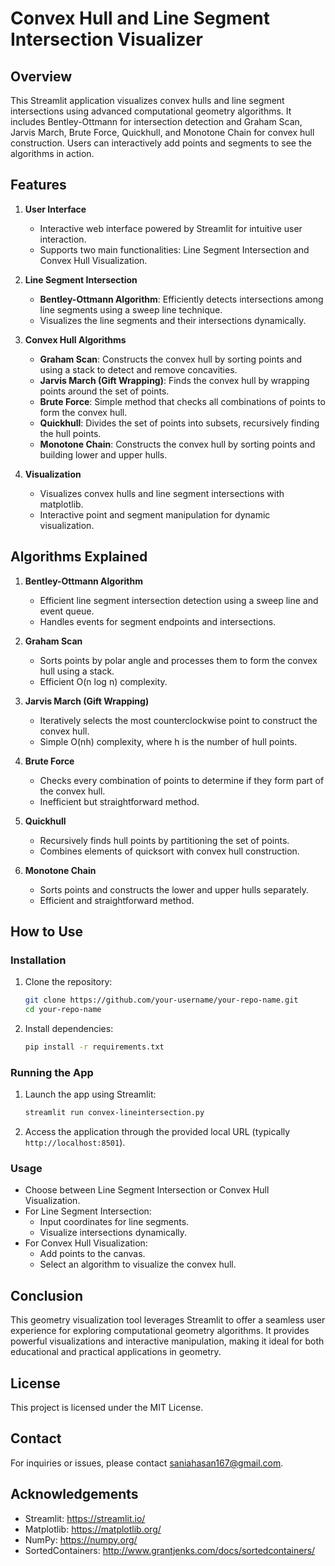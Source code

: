 # Convex Hull and Line Segment Intersection Visualizer

## Overview
This Streamlit application visualizes convex hulls and line segment intersections using advanced computational geometry algorithms. It includes Bentley-Ottmann for intersection detection and Graham Scan, Jarvis March, Brute Force, Quickhull, and Monotone Chain for convex hull construction. Users can interactively add points and segments to see the algorithms in action.

## Features

1. **User Interface**
   - Interactive web interface powered by Streamlit for intuitive user interaction.
   - Supports two main functionalities: Line Segment Intersection and Convex Hull Visualization.

2. **Line Segment Intersection**
   - **Bentley-Ottmann Algorithm**: Efficiently detects intersections among line segments using a sweep line technique.
   - Visualizes the line segments and their intersections dynamically.

3. **Convex Hull Algorithms**
   - **Graham Scan**: Constructs the convex hull by sorting points and using a stack to detect and remove concavities.
   - **Jarvis March (Gift Wrapping)**: Finds the convex hull by wrapping points around the set of points.
   - **Brute Force**: Simple method that checks all combinations of points to form the convex hull.
   - **Quickhull**: Divides the set of points into subsets, recursively finding the hull points.
   - **Monotone Chain**: Constructs the convex hull by sorting points and building lower and upper hulls.

4. **Visualization**
   - Visualizes convex hulls and line segment intersections with matplotlib.
   - Interactive point and segment manipulation for dynamic visualization.

## Algorithms Explained

1. **Bentley-Ottmann Algorithm**
   - Efficient line segment intersection detection using a sweep line and event queue.
   - Handles events for segment endpoints and intersections.

2. **Graham Scan**
   - Sorts points by polar angle and processes them to form the convex hull using a stack.
   - Efficient O(n log n) complexity.

3. **Jarvis March (Gift Wrapping)**
   - Iteratively selects the most counterclockwise point to construct the convex hull.
   - Simple O(nh) complexity, where h is the number of hull points.

4. **Brute Force**
   - Checks every combination of points to determine if they form part of the convex hull.
   - Inefficient but straightforward method.

5. **Quickhull**
   - Recursively finds hull points by partitioning the set of points.
   - Combines elements of quicksort with convex hull construction.

6. **Monotone Chain**
   - Sorts points and constructs the lower and upper hulls separately.
   - Efficient and straightforward method.

## How to Use

### Installation
1. Clone the repository:
   ```sh
   git clone https://github.com/your-username/your-repo-name.git
   cd your-repo-name
   ```
2. Install dependencies:
   ```sh
   pip install -r requirements.txt
   ```

### Running the App
1. Launch the app using Streamlit:
   ```sh
   streamlit run convex-lineintersection.py
   ```
2. Access the application through the provided local URL (typically `http://localhost:8501`).

### Usage
- Choose between Line Segment Intersection or Convex Hull Visualization.
- For Line Segment Intersection:
  - Input coordinates for line segments.
  - Visualize intersections dynamically.
- For Convex Hull Visualization:
  - Add points to the canvas.
  - Select an algorithm to visualize the convex hull.

## Conclusion
This geometry visualization tool leverages Streamlit to offer a seamless user experience for exploring computational geometry algorithms. It provides powerful visualizations and interactive manipulation, making it ideal for both educational and practical applications in geometry.

## License
This project is licensed under the MIT License.

## Contact
For inquiries or issues, please contact saniahasan167@gmail.com.

## Acknowledgements
- Streamlit: https://streamlit.io/
- Matplotlib: https://matplotlib.org/
- NumPy: https://numpy.org/
- SortedContainers: http://www.grantjenks.com/docs/sortedcontainers/
